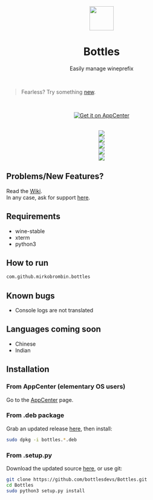 <div align="center">
  <img src="https://i.imgur.com/hFokdsQ.png" width="64">
  <h1 align="center">Bottles</h1>
  <p align="center">Easily manage wineprefix</p>
</div>

<br/>

> Fearless? Try something [new](https://github.com/mirkobrombin/Bottles/tree/master).

<br/>

<p align="center">
  <a href="https://appcenter.elementary.io/com.github.mirkobrombin.bottles">
    <img src="https://appcenter.elementary.io/badge.svg" alt="Get it on AppCenter">
  </a>
</p>

<br/>

<div align="center">
   <a href="https://raw.githubusercontent.com/bottlesdevs/Bottles/v1/LICENSE">
    <img src="https://img.shields.io/badge/License-GPL--3.0-blue.svg">
   </a>
</div>

<div align="center">
    <img  src="https://raw.githubusercontent.com/bottlesdevs/Bottles/v1/data/screenshot-1.png"> <br>
    <img  src="https://raw.githubusercontent.com/bottlesdevs/Bottles/v1/data/screenshot-2.png"> <br>
    <img  src="https://raw.githubusercontent.com/bottlesdevs/Bottles/v1/data/screenshot-3.png"> <br>
    <img  src="https://raw.githubusercontent.com/bottlesdevs/Bottles/v1/data/screenshot-4.png">
</div>

## Problems/New Features?
Read the [Wiki](https://git.mirko.pm/brombinmirko/Bottles/wiki).  
In any case, ask for support [here](https://github.com/mirkobrombin/Bottles/issues).

## Requirements
- wine-stable
- xterm
- python3

## How to run
```bash
com.github.mirkobrombin.bottles
```

## Known bugs
- Console logs are not translated

## Languages coming soon
- Chinese
- Indian

## Installation

### From AppCenter (elementary OS users)
Go to the [AppCenter](https://appcenter.elementary.io/com.github.mirkobrombin.bottles) page.

### From .deb package
Grab an updated release [here](https://github.com/bottlesdevs/Bottles/releases/tag/continuous-v1), then install:

```bash
sudo dpkg -i bottles.*.deb
```

### From .setup.py
Download the updated source [here](https://github.com/bottlesdevs/Bottles/archive/v1.zip), or use git:

```bash
git clone https://github.com/bottlesdevs/Bottles.git
cd Bottles
sudo python3 setup.py install
```

